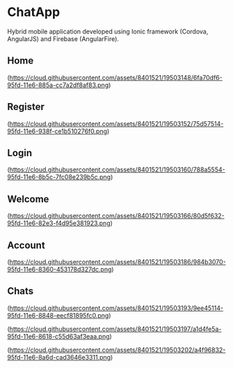# ChatApp

Hybrid mobile application developed using Ionic framework (Cordova, AngularJS) and Firebase (AngularFire).

## Home

(https://cloud.githubusercontent.com/assets/8401521/19503148/6fa70df6-95fd-11e6-885a-cc7a2df8af83.png)

## Register

(https://cloud.githubusercontent.com/assets/8401521/19503152/75d57514-95fd-11e6-938f-ce1b510276f0.png)

## Login

(https://cloud.githubusercontent.com/assets/8401521/19503160/788a5554-95fd-11e6-8b5c-7fc08e239b5c.png)

## Welcome

(https://cloud.githubusercontent.com/assets/8401521/19503166/80d5f632-95fd-11e6-82e3-f4d95e381923.png)

## Account

(https://cloud.githubusercontent.com/assets/8401521/19503186/984b3070-95fd-11e6-8360-453178d327dc.png)

## Chats

(https://cloud.githubusercontent.com/assets/8401521/19503193/9ee45114-95fd-11e6-8848-eecf81895fc0.png)

(https://cloud.githubusercontent.com/assets/8401521/19503197/a1d4fe5a-95fd-11e6-8618-c55d63af3eaa.png)

(https://cloud.githubusercontent.com/assets/8401521/19503202/a4f96832-95fd-11e6-8a6d-cad3646e3311.png)
